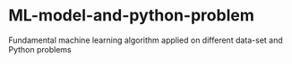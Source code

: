 # ML-model-and-python-problem
Fundamental machine learning algorithm applied on different data-set and Python problems
